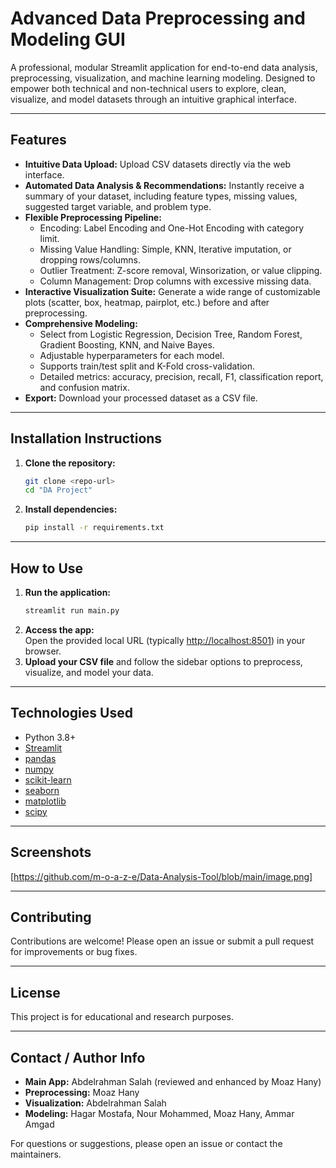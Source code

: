 # Advanced Data Preprocessing and Modeling GUI

A professional, modular Streamlit application for end-to-end data analysis, preprocessing, visualization, and machine learning modeling. Designed to empower both technical and non-technical users to explore, clean, visualize, and model datasets through an intuitive graphical interface.

---

## Features

- **Intuitive Data Upload:** Upload CSV datasets directly via the web interface.
- **Automated Data Analysis & Recommendations:** Instantly receive a summary of your dataset, including feature types, missing values, suggested target variable, and problem type.
- **Flexible Preprocessing Pipeline:**
  - Encoding: Label Encoding and One-Hot Encoding with category limit.
  - Missing Value Handling: Simple, KNN, Iterative imputation, or dropping rows/columns.
  - Outlier Treatment: Z-score removal, Winsorization, or value clipping.
  - Column Management: Drop columns with excessive missing data.
- **Interactive Visualization Suite:** Generate a wide range of customizable plots (scatter, box, heatmap, pairplot, etc.) before and after preprocessing.
- **Comprehensive Modeling:**
  - Select from Logistic Regression, Decision Tree, Random Forest, Gradient Boosting, KNN, and Naive Bayes.
  - Adjustable hyperparameters for each model.
  - Supports train/test split and K-Fold cross-validation.
  - Detailed metrics: accuracy, precision, recall, F1, classification report, and confusion matrix.
- **Export:** Download your processed dataset as a CSV file.

---

## Installation Instructions

1. **Clone the repository:**
    ```bash
    git clone <repo-url>
    cd "DA Project"
    ```

2. **Install dependencies:**
    ```bash
    pip install -r requirements.txt
    ```

---

## How to Use

1. **Run the application:**
    ```bash
    streamlit run main.py
    ```
2. **Access the app:**  
   Open the provided local URL (typically [http://localhost:8501](http://localhost:8501)) in your browser.
3. **Upload your CSV file** and follow the sidebar options to preprocess, visualize, and model your data.

---

## Technologies Used

- Python 3.8+
- [Streamlit](https://streamlit.io/)
- [pandas](https://pandas.pydata.org/)
- [numpy](https://numpy.org/)
- [scikit-learn](https://scikit-learn.org/)
- [seaborn](https://seaborn.pydata.org/)
- [matplotlib](https://matplotlib.org/)
- [scipy](https://scipy.org/)

---

## Screenshots

[https://github.com/m-o-a-z-e/Data-Analysis-Tool/blob/main/image.png]

---

## Contributing

Contributions are welcome! Please open an issue or submit a pull request for improvements or bug fixes.

---

## License

This project is for educational and research purposes.

---

## Contact / Author Info

- **Main App:** Abdelrahman Salah (reviewed and enhanced by Moaz Hany)
- **Preprocessing:** Moaz Hany
- **Visualization:** Abdelrahman Salah
- **Modeling:** Hagar Mostafa, Nour Mohammed, Moaz Hany, Ammar Amgad

For questions or suggestions, please open an issue or contact the maintainers.
